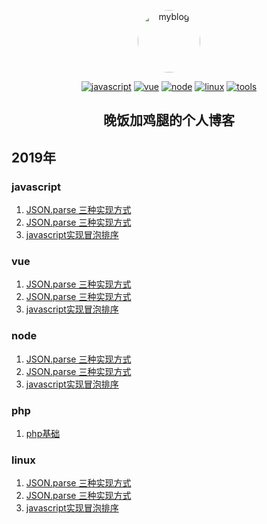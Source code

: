 <p align="center">
    <a href="#" rel="noopener noreferrer">
        <img width="100" src="http://w.wfjjt.top/image/blog/images.png" alt="myblog" style="border-radius:50%">
    </a>
</p>
<p align="center">
  <a href="#"><img src="https://img.shields.io/badge/%E5%89%8D%E7%AB%AF-javascript-%23fc00ff.svg" alt="javascript" title="javascript"></a>
  <a href="#"><img src="https://img.shields.io/badge/%E5%89%8D%E7%AB%AF-vue-%2300F260.svg" alt="vue" title="vue"></a>
  <a href="#"><img src="https://img.shields.io/badge/%E5%89%8D%E7%AB%AF-node-%230575E6.svg" alt="node" title="node"></a>
  <a href="#"><img src="https://img.shields.io/badge/%E5%88%A9%E5%99%A8-linux-%237303c0.svg" alt="linux" title="linux"></a>
  <a href="#"><img src="https://img.shields.io/badge/%E6%9E%81%E5%AE%A2%E5%B7%A5%E5%85%B7-tools-%23000.svg" alt="tools" title="极客工具"></a>
</p>
<h2 align="center">晚饭加鸡腿的个人博客</h2>

<h2 align="left">2019年</h2>

### javascript
1. [JSON.parse 三种实现方式](https://github.com/youngwind/blog/issues/115)
2. [JSON.parse 三种实现方式](https://github.com/youngwind/blog/issues/115)
3. [javascript实现冒泡排序](https://github.com/SSypp/myblog/blob/master/javascript/javascript%E5%86%92%E6%B3%A1%E6%8E%92%E5%BA%8F.md)

### vue

1. [JSON.parse 三种实现方式](https://github.com/youngwind/blog/issues/115)
2. [JSON.parse 三种实现方式](https://github.com/youngwind/blog/issues/115)
3. [javascript实现冒泡排序](https://github.com/SSypp/myblog/blob/master/javascript/javascript%E5%86%92%E6%B3%A1%E6%8E%92%E5%BA%8F.md)

### node

1. [JSON.parse 三种实现方式](https://github.com/youngwind/blog/issues/115)
2. [JSON.parse 三种实现方式](https://github.com/youngwind/blog/issues/115)
3. [javascript实现冒泡排序](https://github.com/SSypp/myblog/blob/master/javascript/javascript%E5%86%92%E6%B3%A1%E6%8E%92%E5%BA%8F.md)  

### php

1. [php基础](https://github.com/SSypp/myblog/blob/master/)

### linux

1. [JSON.parse 三种实现方式](https://github.com/youngwind/blog/issues/115)
2. [JSON.parse 三种实现方式](https://github.com/youngwind/blog/issues/115)
3. [javascript实现冒泡排序](https://github.com/SSypp/myblog/blob/master/javascript/javascript%E5%86%92%E6%B3%A1%E6%8E%92%E5%BA%8F.md)

### 

